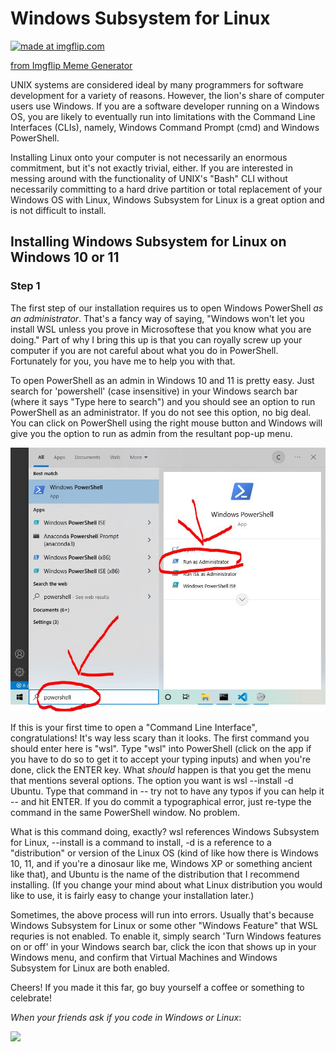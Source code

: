 # Windows Subsystem for Linux

<a href="https://imgflip.com/i/6xjlxo"><img src="https://i.imgflip.com/6xjlxo.jpg" title="made at imgflip.com"/></a><div><a href="https://imgflip.com/memegenerator">from Imgflip Meme Generator</a></div>

UNIX systems are considered ideal by many programmers for software development for a variety of reasons. 
However, the lion's share of computer users use Windows. If you are a software developer running on a 
Windows OS, you are likely to eventually run into limitations with the Command Line Interfaces (CLIs), 
namely, Windows Command Prompt (cmd) and Windows PowerShell.

Installing Linux onto your computer is not necessarily an enormous commitment, but it's not exactly 
trivial, either. If you are interested in messing around with the functionality of UNIX's "Bash" CLI 
without necessarily committing to a hard drive partition or total replacement of your Windows OS with 
Linux, Windows Subsystem for Linux is a great option and is not difficult to install.

## Installing Windows Subsystem for Linux on Windows 10 or 11

### Step 1

The first step of our installation requires us to open Windows PowerShell _as an administrator_. 
That's a fancy way of saying, "Windows won't let you install WSL unless you prove in Microsoftese that
you know what you are doing." Part of why I bring this up is that you can royally screw up your
computer if you are not careful about what you do in PowerShell. Fortunately for you, you have me to
help you with that.

To open PowerShell as an admin in Windows 10 and 11 is pretty easy. Just search for 'powershell' (case
insensitive) in your Windows search bar (where it says "Type here to search") and you should see an 
option to run PowerShell as an administrator. If you do not see this option, no big deal. You can click
on PowerShell using the right mouse button and Windows will give you the option to run as admin from the 
resultant pop-up menu.

![](./assets/images/powershellAdmin.JPG)

If this is your first time to open a "Command Line Interface", congratulations! It's way less scary than 
it looks. The first command you should enter here is "wsl". Type "wsl" into PowerShell (click on the app 
if you have to do so to get it to accept your typing inputs) and when you're done, click the ENTER key. 
What _should_ happen is that you get the menu that mentions several options. The option you want is
wsl --install -d Ubuntu. Type that command in -- try not to have any typos if you can help it -- and hit
ENTER. If you do commit a typographical error, just re-type the command in the same PowerShell window. No
problem.

What is this command doing, exactly? wsl references Windows Subsystem for Linux, --install is a command to 
install, -d is a reference to a "distribution" or version of the Linux OS (kind of like how there is 
Windows 10, 11, and if you're a dinosaur like me, Windows XP or something ancient like that), and Ubuntu 
is the name of the distribution that I recommend installing. (If you change your mind about what Linux 
distribution you would like to use, it is fairly easy to change your installation later.)

Sometimes, the above process will run into errors. Usually that's because Windows Subsystem for Linux or 
some other "Windows Feature" that WSL requries is not enabled. To enable it, simply search 'Turn Windows
features on or off' in your Windows search bar, click the icon that shows up in your Windows menu, and
confirm that Virtual Machines and Windows Subsystem for Linux are both enabled.

Cheers! If you made it this far, go buy yourself a coffee or something to celebrate!

_When your friends ask if you code in Windows or Linux_:

<img src="https://media.tenor.com/OnxuN0Sm0l8AAAAd/aots4-eren-jacket.gif">